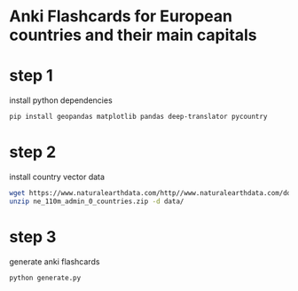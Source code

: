 # Anki Flashcards for European countries and their main capitals

# step 1

install python dependencies

```bash
pip install geopandas matplotlib pandas deep-translator pycountry
```

# step 2 

install country vector data

```bash
wget https://www.naturalearthdata.com/http//www.naturalearthdata.com/download/110m/cultural/ne_110m_admin_0_countries.zip
unzip ne_110m_admin_0_countries.zip -d data/
```

# step 3 

generate anki flashcards

```bash
python generate.py
```
